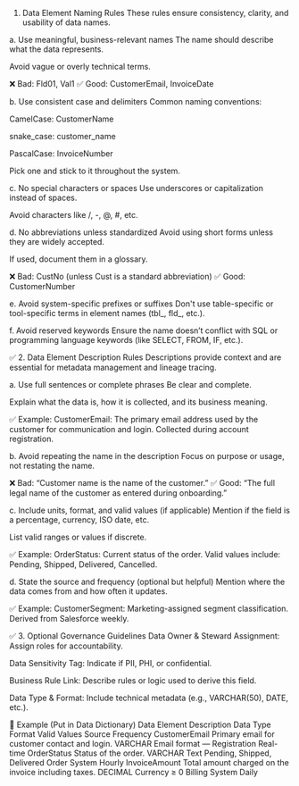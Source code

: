 1. Data Element Naming Rules
These rules ensure consistency, clarity, and usability of data names.

a. Use meaningful, business-relevant names
The name should describe what the data represents.

Avoid vague or overly technical terms.

❌ Bad: Fld01, Val1
✅ Good: CustomerEmail, InvoiceDate

b. Use consistent case and delimiters
Common naming conventions:

CamelCase: CustomerName

snake_case: customer_name

PascalCase: InvoiceNumber

Pick one and stick to it throughout the system.

c. No special characters or spaces
Use underscores or capitalization instead of spaces.

Avoid characters like /, -, @, #, etc.

d. No abbreviations unless standardized
Avoid using short forms unless they are widely accepted.

If used, document them in a glossary.

❌ Bad: CustNo (unless Cust is a standard abbreviation)
✅ Good: CustomerNumber

e. Avoid system-specific prefixes or suffixes
Don't use table-specific or tool-specific terms in element names (tbl_, fld_, etc.).

f. Avoid reserved keywords
Ensure the name doesn’t conflict with SQL or programming language keywords (like SELECT, FROM, IF, etc.).

✅ 2. Data Element Description Rules
Descriptions provide context and are essential for metadata management and lineage tracing.

a. Use full sentences or complete phrases
Be clear and complete.

Explain what the data is, how it is collected, and its business meaning.

✅ Example:
CustomerEmail: The primary email address used by the customer for communication and login. Collected during account registration.

b. Avoid repeating the name in the description
Focus on purpose or usage, not restating the name.

❌ Bad: “Customer name is the name of the customer.”
✅ Good: “The full legal name of the customer as entered during onboarding.”

c. Include units, format, and valid values (if applicable)
Mention if the field is a percentage, currency, ISO date, etc.

List valid ranges or values if discrete.

✅ Example:
OrderStatus: Current status of the order. Valid values include: Pending, Shipped, Delivered, Cancelled.

d. State the source and frequency (optional but helpful)
Mention where the data comes from and how often it updates.

✅ Example:
CustomerSegment: Marketing-assigned segment classification. Derived from Salesforce weekly.

✅ 3. Optional Governance Guidelines
Data Owner & Steward Assignment: Assign roles for accountability.

Data Sensitivity Tag: Indicate if PII, PHI, or confidential.

Business Rule Link: Describe rules or logic used to derive this field.

Data Type & Format: Include technical metadata (e.g., VARCHAR(50), DATE, etc.).

🧾 Example (Put in Data Dictionary)
Data Element	Description	Data Type	Format	Valid Values	Source	Frequency
CustomerEmail	Primary email for customer contact and login.	VARCHAR	Email format	—	Registration	Real-time
OrderStatus	Status of the order.	VARCHAR	Text	Pending, Shipped, Delivered	Order System	Hourly
InvoiceAmount	Total amount charged on the invoice including taxes.	DECIMAL	Currency	≥ 0	Billing System	Daily
